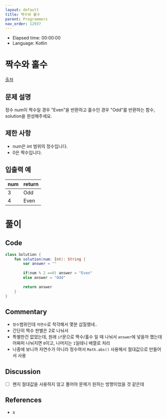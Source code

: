 ```yaml
---
layout: default
title: 짝수와 홀수
parent: Programmers
nav_order: 12937
---
```


- Elapsed time: 00:00:00
- Language: Kotlin

# 짝수와 홀수

[출처](https://programmers.co.kr/learn/courses/30/lessons/12937?language=kotlin)

## 문제 설명

정수 num이 짝수일 경우 "Even"을 반환하고 홀수인 경우 "Odd"를 반환하는 함수, solution을 완성해주세요.

## 제한 사항

- num은 int 범위의 정수입니다.
- 0은 짝수입니다.

## 입출력 예

| num | return |
| --- | ------ |
| 3   | Odd    |
| 4   | Even   |

# 풀이

## Code

``` kotlin
class Solution {
    fun solution(num: Int): String {
        var answer = ""
        
        if(num % 2 ==0) answer = "Even"
        else answer = "Odd"
        
        return answer
    }
}
```

## Commentary

- `정수`범위인데 `자연수`로 착각해서 몇분 삽질했네..
- 간단히 짝수 판별은 2로 나눠서
- 특별한건 없었는데, 원래 `if`문으로 짝수/홀수 일 때 나눠서 `answer`에 넣을까 했는데 어짜피 나눠지면 `0`이고, 나머지는 `1`일테니 배열로 처리
- 나중에 보니까 자연수가 아니라 정수여서 `Math.abs()` 사용해서 절대값으로 만들어서 사용

## Discussion

- [ ] 왠지 절대값을 사용하지 않고 풀어야 문제가 원하는 방향이었을 것 같은데

## References
- x